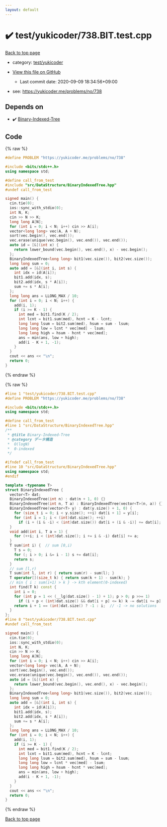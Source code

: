 ```yaml
---
layout: default
---
```


<!-- mathjax config similar to math.stackexchange -->
<script type="text/javascript" async
  src="https://cdnjs.cloudflare.com/ajax/libs/mathjax/2.7.5/MathJax.js?config=TeX-MML-AM_CHTML">
</script>
<script type="text/x-mathjax-config">
  MathJax.Hub.Config({
    TeX: { equationNumbers: { autoNumber: "AMS" }},
    tex2jax: {
      inlineMath: [ ['$','$'] ],
      processEscapes: true
    },
    "HTML-CSS": { matchFontHeight: false },
    displayAlign: "left",
    displayIndent: "2em"
  });
</script>

<script type="text/javascript" src="https://cdnjs.cloudflare.com/ajax/libs/jquery/3.4.1/jquery.min.js"></script>
<script src="https://cdn.jsdelivr.net/npm/jquery-balloon-js@1.1.2/jquery.balloon.min.js" integrity="sha256-ZEYs9VrgAeNuPvs15E39OsyOJaIkXEEt10fzxJ20+2I=" crossorigin="anonymous"></script>
<script type="text/javascript" src="../../../assets/js/copy-button.js"></script>
<link rel="stylesheet" href="../../../assets/css/copy-button.css" />


# :heavy_check_mark: test/yukicoder/738.BIT.test.cpp

<a href="../../../index.html">Back to top page</a>

* category: <a href="../../../index.html#de60e5ba474ac43bf7562c10f5977e2d">test/yukicoder</a>
* <a href="{{ site.github.repository_url }}/blob/master/test/yukicoder/738.BIT.test.cpp">View this file on GitHub</a>
    - Last commit date: 2020-09-09 18:34:56+09:00


* see: <a href="https://yukicoder.me/problems/no/738">https://yukicoder.me/problems/no/738</a>


## Depends on

* :heavy_check_mark: <a href="../../../library/src/DataStructure/BinaryIndexedTree.hpp.html">Binary-Indexed-Tree</a>


## Code

<a id="unbundled"></a>
{% raw %}
```cpp
#define PROBLEM "https://yukicoder.me/problems/no/738"

#include <bits/stdc++.h>
using namespace std;

#define call_from_test
#include "src/DataStructure/BinaryIndexedTree.hpp"
#undef call_from_test

signed main() {
  cin.tie(0);
  ios::sync_with_stdio(0);
  int N, K;
  cin >> N >> K;
  long long A[N];
  for (int i = 0; i < N; i++) cin >> A[i];
  vector<long long> vec(A, A + N);
  sort(vec.begin(), vec.end());
  vec.erase(unique(vec.begin(), vec.end()), vec.end());
  auto id = [&](int x) {
    return lower_bound(vec.begin(), vec.end(), x) - vec.begin();
  };
  BinaryIndexedTree<long long> bit1(vec.size()), bit2(vec.size());
  long long sum = 0;
  auto add = [&](int i, int s) {
    int idx = id(A[i]);
    bit1.add(idx, s);
    bit2.add(idx, s * A[i]);
    sum += s * A[i];
  };
  long long ans = LLONG_MAX / 10;
  for (int i = 0; i < N; i++) {
    add(i, 1);
    if (i >= K - 1) {
      int med = bit1.find(K / 2);
      int lcnt = bit1.sum(med), hcnt = K - lcnt;
      long long lsum = bit2.sum(med), hsum = sum - lsum;
      long long low = lcnt * vec[med] - lsum;
      long long high = hsum - hcnt * vec[med];
      ans = min(ans, low + high);
      add(i - K + 1, -1);
    }
  }
  cout << ans << "\n";
  return 0;
}
```
{% endraw %}

<a id="bundled"></a>
{% raw %}
```cpp
#line 1 "test/yukicoder/738.BIT.test.cpp"
#define PROBLEM "https://yukicoder.me/problems/no/738"

#include <bits/stdc++.h>
using namespace std;

#define call_from_test
#line 1 "src/DataStructure/BinaryIndexedTree.hpp"
/**
 * @title Binary-Indexed-Tree
 * @category データ構造
 *  O(logN)
 *  0-indexed
 */

#ifndef call_from_test
#line 10 "src/DataStructure/BinaryIndexedTree.hpp"
using namespace std;
#endif

template <typename T>
struct BinaryIndexedTree {
  vector<T> dat;
  BinaryIndexedTree(int n) : dat(n + 1, 0) {}
  BinaryIndexedTree(int n, T a) : BinaryIndexedTree(vector<T>(n, a)) {}
  BinaryIndexedTree(vector<T> y) : dat(y.size() + 1, 0) {
    for (size_t i = 0; i < y.size(); ++i) dat[i + 1] = y[i];
    for (int i = 1; i < (int)dat.size(); ++i)
      if (i + (i & -i) < (int)dat.size()) dat[i + (i & -i)] += dat[i];
  }
  void add(int i, T a = 1) {
    for (++i; i < (int)dat.size(); i += i & -i) dat[i] += a;
  }
  T sum(int i) {  // sum [0,i)
    T s = 0;
    for (; i > 0; i &= i - 1) s += dat[i];
    return s;
  }
  // sum [l,r)
  T sum(int l, int r) { return sum(r) - sum(l); }
  T operator[](size_t k) { return sum(k + 1) - sum(k); }
  // min { i : sum(i+1) > k } -> kth element(0-indexed)
  int find(T k) const {
    int i = 0;
    for (int p = 1 << (__lg(dat.size() - 1) + 1); p > 0; p >>= 1)
      if (i + p < (int)dat.size() && dat[i + p] <= k) k -= dat[i += p];
    return i + 1 == (int)dat.size() ? -1 : i;  // -1 -> no solutions
  }
};
#line 8 "test/yukicoder/738.BIT.test.cpp"
#undef call_from_test

signed main() {
  cin.tie(0);
  ios::sync_with_stdio(0);
  int N, K;
  cin >> N >> K;
  long long A[N];
  for (int i = 0; i < N; i++) cin >> A[i];
  vector<long long> vec(A, A + N);
  sort(vec.begin(), vec.end());
  vec.erase(unique(vec.begin(), vec.end()), vec.end());
  auto id = [&](int x) {
    return lower_bound(vec.begin(), vec.end(), x) - vec.begin();
  };
  BinaryIndexedTree<long long> bit1(vec.size()), bit2(vec.size());
  long long sum = 0;
  auto add = [&](int i, int s) {
    int idx = id(A[i]);
    bit1.add(idx, s);
    bit2.add(idx, s * A[i]);
    sum += s * A[i];
  };
  long long ans = LLONG_MAX / 10;
  for (int i = 0; i < N; i++) {
    add(i, 1);
    if (i >= K - 1) {
      int med = bit1.find(K / 2);
      int lcnt = bit1.sum(med), hcnt = K - lcnt;
      long long lsum = bit2.sum(med), hsum = sum - lsum;
      long long low = lcnt * vec[med] - lsum;
      long long high = hsum - hcnt * vec[med];
      ans = min(ans, low + high);
      add(i - K + 1, -1);
    }
  }
  cout << ans << "\n";
  return 0;
}

```
{% endraw %}

<a href="../../../index.html">Back to top page</a>


